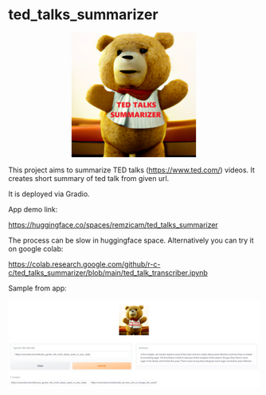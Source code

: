 # ted_talks_summarizer
<center><img src="gradio_app/TED.png" width=250px></center>

This project aims to summarize TED talks (https://www.ted.com/) videos. It creates short summary of ted talk from given url.

It is deployed via Gradio. 

App demo link:

https://huggingface.co/spaces/remzicam/ted_talks_summarizer

The process can be slow in huggingface space. Alternatively you can try it on google colab:

https://colab.research.google.com/github/r-c-c/ted_talks_summarizer/blob/main/ted_talk_transcriber.ipynb

Sample from app:

<img src="app_ss.png" width=700px>
